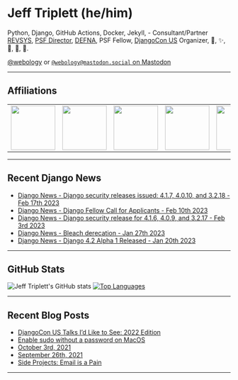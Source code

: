 # Jeff Triplett (he/him)

Python, Django, GitHub Actions, Docker, Jekyll,  - Consultant/Partner [REVSYS][], [PSF Director][], [DEFNA][], PSF Fellow, [DjangoCon US][] Organizer, 🏀, ✨, 💪, 🏃, 🤖.

<a href="https://twitter.com/webology">@webology</a> or <a href="https://mastodon.social/@webology" rel="me">`@webology@mastodon.social` on Mastodon</a>

<hr>

## Affiliations

<table border="0">
<tr>
<td><a href="https://github.com/revsys/"><img src="https://avatars.githubusercontent.com/u/308096?s=200&v=4" width="100px"></a></td>
<td><a href="https://github.com/psf/"><img src="https://avatars.githubusercontent.com/u/50630501?s=200&v=4" width="100px"></a></td>
<td><a href="https://github.com/djangocon/"><img src="https://avatars.githubusercontent.com/u/2891658?s=400&&v=4" width="100px"></a></td>
<td><a href="https://github.com/defna/"><img src="https://avatars.githubusercontent.com/u/13454395?s=200&v=4" width="100px"></a></td>
<td><a href="https://github.com/djangopackages/"><img src="https://avatars.githubusercontent.com/u/27385825?s=200&v=4" width="100px"></a></td>
</tr>
</table>

<hr>

## Recent Django News

<!--START_SECTION:news-->
* [Django News - Django security releases issued: 4.1.7, 4.0.10, and 3.2.18 - Feb 17th 2023](https:&#x2F;&#x2F;django-news.com&#x2F;issues&#x2F;167)
* [Django News - Django Fellow Call for Applicants - Feb 10th 2023](https:&#x2F;&#x2F;django-news.com&#x2F;issues&#x2F;166)
* [Django News - Django security release for 4.1.6, 4.0.9, and 3.2.17 - Feb 3rd 2023](https:&#x2F;&#x2F;django-news.com&#x2F;issues&#x2F;165)
* [Django News - Bleach derecation - Jan 27th 2023](https:&#x2F;&#x2F;django-news.com&#x2F;issues&#x2F;164)
* [Django News - Django 4.2 Alpha 1 Released - Jan 20th 2023](https:&#x2F;&#x2F;django-news.com&#x2F;issues&#x2F;163)
<!--END_SECTION:news-->

<hr>

## GitHub Stats

![Jeff Triplett's GitHub stats](https://github-readme-stats.vercel.app/api?username=jefftriplett&show_icons=&private_count=true&theme=dracula)  [![Top Languages](https://github-readme-stats.vercel.app/api/top-langs/?username=jefftriplett&layout=compact&theme=dracula)]()

<hr>

## Recent Blog Posts

<!--START_SECTION:posts-->
* [DjangoCon US Talks I’d Like to See: 2022 Edition](https:&#x2F;&#x2F;jefftriplett.com&#x2F;2022&#x2F;djangocon-us-talks-i-d-like-to-see-2022-edition&#x2F;)
* [Enable sudo without a password on MacOS](https:&#x2F;&#x2F;jefftriplett.com&#x2F;2022&#x2F;enable-sudo-without-a-password-on-macos&#x2F;)
* [October 3rd, 2021](https:&#x2F;&#x2F;jefftriplett.com&#x2F;2021&#x2F;sunday-morning-coffee-notes-october-3rd-2021&#x2F;)
* [September 26th, 2021](https:&#x2F;&#x2F;jefftriplett.com&#x2F;2021&#x2F;sunday-morning-coffee-notes-september-26th-2021&#x2F;)
* [Side Projects: Email is a Pain](https:&#x2F;&#x2F;jefftriplett.com&#x2F;2021&#x2F;side-projects-email-is-a-pain&#x2F;)
<!--END_SECTION:posts-->

<hr>

[DEFNA]: https://www.defna.org/
[DjangoCon US]: http://djangocon.us/
[PSF Director]: https://www.python.org/psf/members/#board-of-directors
[REVSYS]: https://www.revsys.com/

